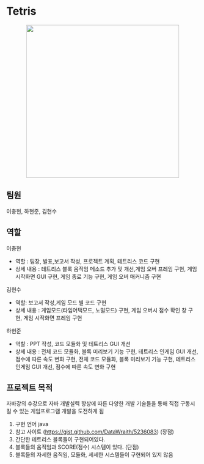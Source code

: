 # Tetris

<p align="center">
<img width="400" src="https://user-images.githubusercontent.com/51049245/127728310-2ca0c106-4eab-4ada-a203-bd8ebba939ae.png">
<p>

## 팀원 
이충현, 하현준, 김현수

## 역할

이충현
* 역할 : 팀장, 발표,보고서 작성, 프로젝트 계획, 테트리스 코드 구현
* 상세 내용 : 테트리스 블록 움직임 메소드 추가 및 개선,게임 오버 프레임 구현, 게임 시작화면 GUI 구현, 게임 종료 기능 구현, 게임 오버 매커니즘 구현

김현수
* 역할: 보고서 작성,게임 모드 별 코드 구현
* 상세 내용 : 게임모드(타임어택모드, 노멀모드) 구현, 게임 오버시 점수 확인 창 구현, 게임 시작화면 프레임 구현 

하현준
* 역할 : PPT 작성, 코드 모듈화 및 테트리스 GUI 개선
* 상세 내용 : 전체 코드 모듈화, 블록 미리보기 기능 구현, 테트리스 인게임 GUI 개선, 점수에 따른 속도 변화 구현, 전체 코드 모듈화, 블록 미리보기 기능 구현, 테트리스 인게임 GUI 개선, 점수에 따른 속도 변화 구현

## 프로젝트 목적
자바강의 수강으로 자바 개발실력 향상에 따른 다양한 개발 기술들을 통해 직접 구동시킬 수 있는 게임프로그램 개발을 도전하게 됨

1. 구현 언어
java
2. 참고 사이트 (https://gist.github.com/DataWraith/5236083)
(장점)
1. 간단한 테트리스 블록들이 구현되어있다.
2. 블록들의 움직임과 SCORE(점수) 시스템이 있다.
(단점)
1. 블록들의 자세한 움직임, 모듈화, 세세한 시스템들이 구현되어 있지 않음
